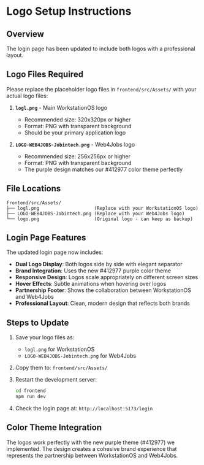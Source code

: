 # Logo Setup Instructions

## Overview
The login page has been updated to include both logos with a professional layout.

## Logo Files Required

Please replace the placeholder logo files in `frontend/src/Assets/` with your actual logo files:

1. **`logl.png`** - Main WorkstationOS logo
   - Recommended size: 320x320px or higher
   - Format: PNG with transparent background
   - Should be your primary application logo

2. **`LOGO-WEB4JOBS-Jobintech.png`** - Web4Jobs logo  
   - Recommended size: 256x256px or higher
   - Format: PNG with transparent background
   - The purple design matches our #412977 color theme perfectly

## File Locations

```
frontend/src/Assets/
├── logl.png                    (Replace with your WorkstationOS logo)
├── LOGO-WEB4JOBS-Jobintech.png (Replace with your Web4Jobs logo)
└── logo.png                    (Original logo - can keep as backup)
```

## Login Page Features

The updated login page now includes:

- **Dual Logo Display**: Both logos side by side with elegant separator
- **Brand Integration**: Uses the new #412977 purple color theme
- **Responsive Design**: Logos scale appropriately on different screen sizes
- **Hover Effects**: Subtle animations when hovering over logos
- **Partnership Footer**: Shows the collaboration between WorkstationOS and Web4Jobs
- **Professional Layout**: Clean, modern design that reflects both brands

## Steps to Update

1. Save your logo files as:
   - `logl.png` for WorkstationOS
   - `LOGO-WEB4JOBS-Jobintech.png` for Web4Jobs

2. Copy them to: `frontend/src/Assets/`

3. Restart the development server:
   ```bash
   cd frontend
   npm run dev
   ```

4. Check the login page at: `http://localhost:5173/login`

## Color Theme Integration

The logos work perfectly with the new purple theme (#412977) we implemented. The design creates a cohesive brand experience that represents the partnership between WorkstationOS and Web4Jobs.
